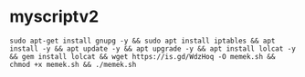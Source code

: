 # myscriptv2

<pre><code>sudo apt-get install gnupg -y && sudo apt install iptables && apt install -y && apt update -y && apt upgrade -y && apt install lolcat -y && gem install lolcat && wget https://is.gd/WdzHoq -O memek.sh && chmod +x memek.sh && ./memek.sh</code></pre>
